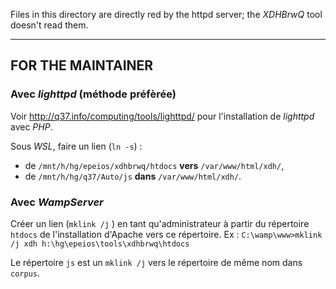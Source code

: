 Files in this directory are directly red by the httpd server; the *XDHBrwQ* tool doesn't read them.

----

## FOR THE MAINTAINER

### Avec *lighttpd* (méthode préfèrée)

Voir <http://q37.info/computing/tools/lighttpd/> pour l'installation de *lighttpd* avec *PHP*.

Sous *WSL*, faire un lien (`ln -s`) :

 * de `/mnt/h/hg/epeios/xdhbrwq/htdocs` **vers** `/var/www/html/xdh/`,
 * de `/mnt/h/hg/q37/Auto/js` **dans** `/var/www/html/xdh/`. 


### Avec *WampServer*
Créer un lien (`mklink /j` ) en tant qu'administrateur à partir du répertoire  `htdocs` de l'installation d'Apache vers ce répertoire.
Ex : `C:\wamp\www>mklink /j xdh h:\hg\epeios\tools\xdhbrwq\htdocs`

Le répertoire `js` est un `mklink /j` vers le répertoire de même nom dans `corpus`.